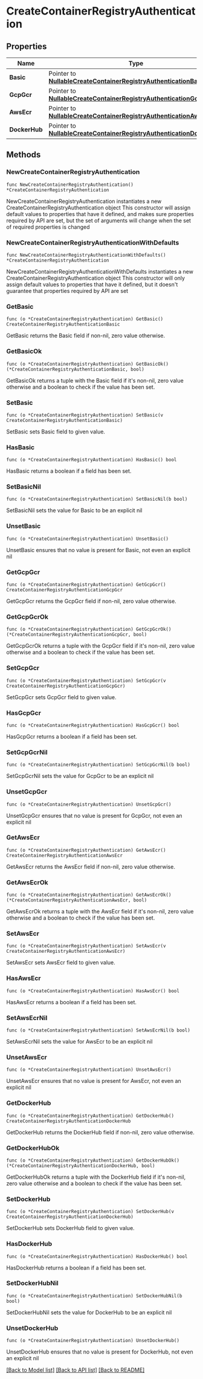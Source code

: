 # CreateContainerRegistryAuthentication

## Properties

Name | Type | Description | Notes
------------ | ------------- | ------------- | -------------
**Basic** | Pointer to [**NullableCreateContainerRegistryAuthenticationBasic**](CreateContainerRegistryAuthenticationBasic.md) |  | [optional] 
**GcpGcr** | Pointer to [**NullableCreateContainerRegistryAuthenticationGcpGcr**](CreateContainerRegistryAuthenticationGcpGcr.md) |  | [optional] 
**AwsEcr** | Pointer to [**NullableCreateContainerRegistryAuthenticationAwsEcr**](CreateContainerRegistryAuthenticationAwsEcr.md) |  | [optional] 
**DockerHub** | Pointer to [**NullableCreateContainerRegistryAuthenticationDockerHub**](CreateContainerRegistryAuthenticationDockerHub.md) |  | [optional] 

## Methods

### NewCreateContainerRegistryAuthentication

`func NewCreateContainerRegistryAuthentication() *CreateContainerRegistryAuthentication`

NewCreateContainerRegistryAuthentication instantiates a new CreateContainerRegistryAuthentication object
This constructor will assign default values to properties that have it defined,
and makes sure properties required by API are set, but the set of arguments
will change when the set of required properties is changed

### NewCreateContainerRegistryAuthenticationWithDefaults

`func NewCreateContainerRegistryAuthenticationWithDefaults() *CreateContainerRegistryAuthentication`

NewCreateContainerRegistryAuthenticationWithDefaults instantiates a new CreateContainerRegistryAuthentication object
This constructor will only assign default values to properties that have it defined,
but it doesn't guarantee that properties required by API are set

### GetBasic

`func (o *CreateContainerRegistryAuthentication) GetBasic() CreateContainerRegistryAuthenticationBasic`

GetBasic returns the Basic field if non-nil, zero value otherwise.

### GetBasicOk

`func (o *CreateContainerRegistryAuthentication) GetBasicOk() (*CreateContainerRegistryAuthenticationBasic, bool)`

GetBasicOk returns a tuple with the Basic field if it's non-nil, zero value otherwise
and a boolean to check if the value has been set.

### SetBasic

`func (o *CreateContainerRegistryAuthentication) SetBasic(v CreateContainerRegistryAuthenticationBasic)`

SetBasic sets Basic field to given value.

### HasBasic

`func (o *CreateContainerRegistryAuthentication) HasBasic() bool`

HasBasic returns a boolean if a field has been set.

### SetBasicNil

`func (o *CreateContainerRegistryAuthentication) SetBasicNil(b bool)`

 SetBasicNil sets the value for Basic to be an explicit nil

### UnsetBasic
`func (o *CreateContainerRegistryAuthentication) UnsetBasic()`

UnsetBasic ensures that no value is present for Basic, not even an explicit nil
### GetGcpGcr

`func (o *CreateContainerRegistryAuthentication) GetGcpGcr() CreateContainerRegistryAuthenticationGcpGcr`

GetGcpGcr returns the GcpGcr field if non-nil, zero value otherwise.

### GetGcpGcrOk

`func (o *CreateContainerRegistryAuthentication) GetGcpGcrOk() (*CreateContainerRegistryAuthenticationGcpGcr, bool)`

GetGcpGcrOk returns a tuple with the GcpGcr field if it's non-nil, zero value otherwise
and a boolean to check if the value has been set.

### SetGcpGcr

`func (o *CreateContainerRegistryAuthentication) SetGcpGcr(v CreateContainerRegistryAuthenticationGcpGcr)`

SetGcpGcr sets GcpGcr field to given value.

### HasGcpGcr

`func (o *CreateContainerRegistryAuthentication) HasGcpGcr() bool`

HasGcpGcr returns a boolean if a field has been set.

### SetGcpGcrNil

`func (o *CreateContainerRegistryAuthentication) SetGcpGcrNil(b bool)`

 SetGcpGcrNil sets the value for GcpGcr to be an explicit nil

### UnsetGcpGcr
`func (o *CreateContainerRegistryAuthentication) UnsetGcpGcr()`

UnsetGcpGcr ensures that no value is present for GcpGcr, not even an explicit nil
### GetAwsEcr

`func (o *CreateContainerRegistryAuthentication) GetAwsEcr() CreateContainerRegistryAuthenticationAwsEcr`

GetAwsEcr returns the AwsEcr field if non-nil, zero value otherwise.

### GetAwsEcrOk

`func (o *CreateContainerRegistryAuthentication) GetAwsEcrOk() (*CreateContainerRegistryAuthenticationAwsEcr, bool)`

GetAwsEcrOk returns a tuple with the AwsEcr field if it's non-nil, zero value otherwise
and a boolean to check if the value has been set.

### SetAwsEcr

`func (o *CreateContainerRegistryAuthentication) SetAwsEcr(v CreateContainerRegistryAuthenticationAwsEcr)`

SetAwsEcr sets AwsEcr field to given value.

### HasAwsEcr

`func (o *CreateContainerRegistryAuthentication) HasAwsEcr() bool`

HasAwsEcr returns a boolean if a field has been set.

### SetAwsEcrNil

`func (o *CreateContainerRegistryAuthentication) SetAwsEcrNil(b bool)`

 SetAwsEcrNil sets the value for AwsEcr to be an explicit nil

### UnsetAwsEcr
`func (o *CreateContainerRegistryAuthentication) UnsetAwsEcr()`

UnsetAwsEcr ensures that no value is present for AwsEcr, not even an explicit nil
### GetDockerHub

`func (o *CreateContainerRegistryAuthentication) GetDockerHub() CreateContainerRegistryAuthenticationDockerHub`

GetDockerHub returns the DockerHub field if non-nil, zero value otherwise.

### GetDockerHubOk

`func (o *CreateContainerRegistryAuthentication) GetDockerHubOk() (*CreateContainerRegistryAuthenticationDockerHub, bool)`

GetDockerHubOk returns a tuple with the DockerHub field if it's non-nil, zero value otherwise
and a boolean to check if the value has been set.

### SetDockerHub

`func (o *CreateContainerRegistryAuthentication) SetDockerHub(v CreateContainerRegistryAuthenticationDockerHub)`

SetDockerHub sets DockerHub field to given value.

### HasDockerHub

`func (o *CreateContainerRegistryAuthentication) HasDockerHub() bool`

HasDockerHub returns a boolean if a field has been set.

### SetDockerHubNil

`func (o *CreateContainerRegistryAuthentication) SetDockerHubNil(b bool)`

 SetDockerHubNil sets the value for DockerHub to be an explicit nil

### UnsetDockerHub
`func (o *CreateContainerRegistryAuthentication) UnsetDockerHub()`

UnsetDockerHub ensures that no value is present for DockerHub, not even an explicit nil

[[Back to Model list]](../README.md#documentation-for-models) [[Back to API list]](../README.md#documentation-for-api-endpoints) [[Back to README]](../README.md)


